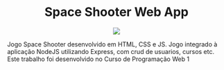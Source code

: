 <h1 align="center"> Space Shooter Web App </h1>

<p align="center">
<img src="http://img.shields.io/static/v1?label=STATUS&message=EM%20DESENVOLVIMENTO&color=GREEN&style=for-the-badge"/>
</p>

Jogo Space Shooter desenvolvido em HTML, CSS e JS. Jogo integrado à aplicação NodeJS utilizando Express, com crud de usuarios, cursos etc. Este trabalho foi desenvolvido no Curso de Programação Web 1
